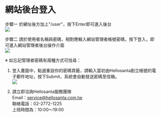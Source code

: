 # 網站後台登入

步驟一
於網址後方加上"/user"，按下Enter即可進入後台  
![](/_image/workbench/IU4Pk2w.png)

步驟二
請於使用者名稱與密碼，相對應輸入網站管理者帳號密碼，按下登入，即可進入網站管理者後台操作介面  
![](/_image/workbench/eIWoO1p.png)

※ 如忘記管理者密碼有兩種方式可找尋：
1. 登入畫面中，點選重設你的密碼頁籤，請輸入當初由Hellosanta創立帳號的電子郵件地址，按下Submit，系統會自動發送密碼至信箱。  
![](/_image/workbench/fSmmjpf.png)

2. 請立即洽詢Hellosanta服務團隊  
Email：service@hellosanta.com.tw  
聯絡電話：02-2772-1225  
上班時間為：10:00～19:00